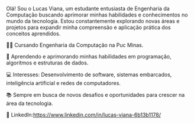 Olá! Sou o Lucas Viana, um estudante entusiasta de Engenharia da Computação buscando aprimorar minhas habilidades e conhecimentos no mundo da tecnologia. Estou constantemente explorando novas áreas e projetos para expandir minha compreensão e aplicação prática dos conceitos aprendidos.

👨‍🎓 Cursando Engenharia da Computação na Puc Minas.

🌱 Aprendendo e aprimorando minhas habilidades em programação, algoritmos e estruturas de dados.

💻 Interesses: Desenvolvimento de software, sistemas embarcados, inteligência artificial e redes de computadores.

📚 Sempre em busca de novos desafios e oportunidades para crescer na área da tecnologia.

🔗 LinkedIn:https://www.linkedin.com/in/lucas-viana-6b13b1178/
